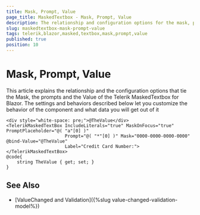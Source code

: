 ```yaml
---
title: Mask, Prompt, Value
page_title: MaskedTextbox - Mask, Prompt, Value
description: The relationship and configuration options for the mask, prompt and value in the Masked Textbox for Blazor.
slug: maskedtextbox-mask-prompt-value
tags: telerik,blazor,masked,textbox,mask,prompt,value
published: true
position: 10
---
```


# Mask, Prompt, Value

This article explains the relationship and the configuration options that tie the Mask, the prompts and the Value of the Telerik MaskedTextbox for Blazor. The settings and behaviors described below let you customize the behavior of the component and what data you will get out of it


````CSHTML
<div style="white-space: pre;">@TheValue</div>
<TelerikMaskedTextBox IncludeLiterals="true" MaskOnFocus="true" PromptPlaceholder="@( "a"[0] )"
                      Prompt="@( "*"[0] )" Mask="0000-0000-0000-0000" @bind-Value="@TheValue"  
                      Label="Credit Card Number:">
</TelerikMaskedTextBox>
@code{
    string TheValue { get; set; }
}
````

## See Also

* [ValueChanged and Validation]({%slug value-changed-validation-model%})

